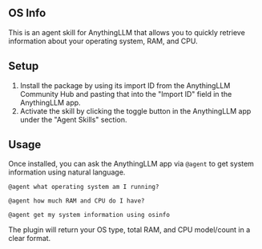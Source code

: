 ## OS Info

This is an agent skill for AnythingLLM that allows you to quickly retrieve information about your operating system, RAM, and CPU.

## Setup

1. Install the package by using its import ID from the AnythingLLM Community Hub and pasting that into the "Import ID" field in the AnythingLLM app.
2. Activate the skill by clicking the toggle button in the AnythingLLM app under the "Agent Skills" section.

## Usage

Once installed, you can ask the AnythingLLM app via `@agent` to get system information using natural language.

```
@agent what operating system am I running?
```

```
@agent how much RAM and CPU do I have?
```

```
@agent get my system information using osinfo
```

The plugin will return your OS type, total RAM, and CPU model/count in a clear format. 